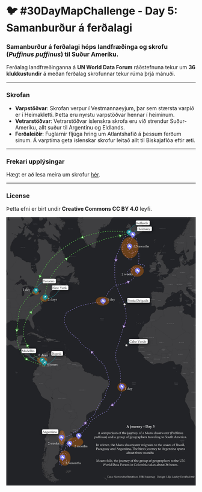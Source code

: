 # 🐦 #30DayMapChallenge - Day 5: Samanburður á ferðalagi

### Samanburður á ferðalagi hóps landfræðinga og skrofu (*Puffinus puffinus*) til Suður Ameríku.

Ferðalag landfræðinganna á **UN World Data Forum** ráðstefnuna tekur um **36 klukkustundir** á meðan ferðalag skrofunnar tekur rúma þrjá mánuði.

---

### Skrofan

- **Varpstöðvar**: Skrofan verpur í Vestmannaeyjum, þar sem stærsta varpið er í Heimakletti. Þetta eru nyrstu varpstöðvar hennar í heiminum.
- **Vetrarstöðvar**: Vetrarstöðvar íslenskra skrofa eru við strendur Suður-Ameríku, allt suður til Argentínu og Eldlands.
- **Ferðaleiðir**: Fuglarnir fljúga hring um Atlantshafið á þessum ferðum sínum. Á varptíma geta íslenskar skrofur leitað allt til Biskajaflóa eftir æti.

---

### Frekari upplýsingar
Hægt er að lesa meira um skrofur [hér](https://nmsi.is/molar/fugl_manadarins/skrofa/).

---

### License
Þetta efni er birt undir **Creative Commons CC BY 4.0** leyfi.

![Day 5 - A Journey](Day05-Journey.jpeg)

